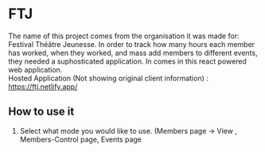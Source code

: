 # FTJ
The name of this project comes from the organisation it was made for: Festival Théâtre Jeunesse. In order to track how many hours each member has worked, when they worked, and mass add members to different events, they needed a suphosticated application. In comes in this react powered web application.  
Hosted Application (Not showing original client information) : https://ftj.netlify.app/

## How to use it
1. Select what mode you would like to use. (Members page -> View , Members-Control page, Events page
